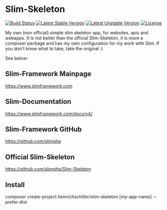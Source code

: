 # Slim-Skeleton

[![Build Status](https://travis-ci.com/heinrichschiller/Slim-Skeleton.svg?branch=main)](https://travis-ci.com/github/heinrichschiller/Slim-Skeleton)
[![Latest Stable Version](https://poser.pugx.org/heinrichschiller/slim-skeleton/v)](//packagist.org/packages/heinrichschiller/slim-skeleton) 
[![Latest Unstable Version](https://poser.pugx.org/heinrichschiller/slim-skeleton/v/unstable)](//packagist.org/packages/heinrichschiller/slim-skeleton) 
[![License](https://poser.pugx.org/heinrichschiller/slim-skeleton/license)](//packagist.org/packages/heinrichschiller/slim-skeleton)

My own (non official) simple slim skeleton app, for websites, apis and webapps. It is not better than the official Slim-Skeleton, it is more a composer package and has my own configuration for my work with Slim. If you don't know what to take, take the original :)

See below:

## Slim-Framework Mainpage
https://www.slimframework.com

## Slim-Documentation
https://www.slimframework.com/docs/v4/

## Slim-Framework GitHub
https://github.com/slimphp

## Official Slim-Skeleton
https://github.com/slimphp/Slim-Skeleton

## Install
composer create-project heinrichschiller/slim-skeleton [my-app-name] --prefer-dist

